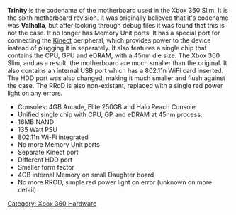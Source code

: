 **Trinity** is the codename of the motherboard used in the Xbox 360
Slim. It is the sixth motherboard revision. It was originally believed
that it's codename was **Valhalla**, but after looking through debug
files it was found that this is not the case. It no longer has Memory
Unit ports. It has a special port for connecting the
[Kinect](Kinect) peripheral, which provides power to the
device instead of plugging it in seperately. It also features a single
chip that contains the CPU, GPU and eDRAM, with a 45nm die size. The
Xbox 360 Slim, and as a result, the motherboard are much smaller than
the original. It also contains an internal USB port which has a 802.11n
WiFi card inserted. The HDD port was also changed, making it much
smaller and flush against the case. The RRoD is also non-existant,
replaced with a single red power light on any errors.

  - Consoles: 4GB Arcade, Elite 250GB and Halo Reach Console
  - Unified single chip with CPU, GP and eDRAM at 45nm process.
  - 16MB NAND
  - 135 Watt PSU
  - 802.11n Wi-Fi integrated
  - No more Memory Unit ports
  - Separate Kinect port
  - Different HDD port
  - Smaller form factor
  - 4GB internal Memory on small Daughter board
  - No more RROD, simple red power light on error (unknown on more
    detail)

[Category: Xbox 360 Hardware](../Category_Xbox360_Hardware)
